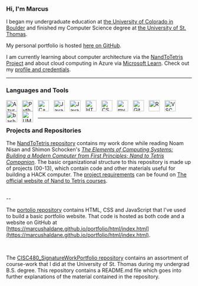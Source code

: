 <!--
**marcushaldane/marcushaldane** is a ✨ _special_ ✨ repository because its `README.md` (this file) appears on your GitHub profile.
-->

### Hi, I'm Marcus

I began my undergraduate education at [the University of Colorado in Boulder](https://www.colorado.edu/cs/) and finished my Computer Science degree at [the University of St. Thomas](https://www.stthomas.edu/catalog/current/cisc/).

<!-- Need Line Break-->

My personal portfolio is hosted [here on GitHub](https://marcushaldane.github.io/portfolio/html/index.html). 

<!-- Need Line Break-->

I am currently learning about computer architecture via the [NandToTetris Project](https://www.nand2tetris.org/) and about cloud computing in Azure via [Microsoft Learn](https://learn.microsoft.com/en-us/). Check out my [profile and credentials](https://learn.microsoft.com/en-us/users/marcushaldane/). 

---
<!-- Need Line Break-->
### Languages and Tools

<img align="left" alt="Azure" width="30px" style="padding-right:10px;" src="https://cdn.jsdelivr.net/gh/devicons/devicon@latest/icons/azure/azure-original.svg"/>
<img align="left" alt="Python" width="30px" style="padding-right:10px;" src="https://cdn.jsdelivr.net/gh/devicons/devicon@latest/icons/python/python-original.svg"/>
<img align="left" alt="C++" width="30px" style="padding-right:10px;" src="https://cdn.jsdelivr.net/gh/devicons/devicon@latest/icons/cplusplus/cplusplus-original.svg"/>
<img align="left" alt="Java" width="30px" style="padding-right:10px;" src="https://cdn.jsdelivr.net/gh/devicons/devicon@latest/icons/java/java-original.svg"/>
<img align="left" alt="JavaScript" width="30px" style="padding-right:10px;" src="https://cdn.jsdelivr.net/gh/devicons/devicon@latest/icons/javascript/javascript-original.svg"/>
<img align="left" alt="HTML" width="30px" style="padding-right:10px;" src="https://cdn.jsdelivr.net/gh/devicons/devicon@latest/icons/html5/html5-original.svg"/>
<img align="left" alt="CSS" width="30px" style="padding-right:10px;" src="https://cdn.jsdelivr.net/gh/devicons/devicon@latest/icons/css3/css3-original.svg"/>
<img align="left" alt="mySQL" width="30px" style="padding-right:10px;" src="https://cdn.jsdelivr.net/gh/devicons/devicon@latest/icons/mysql/mysql-original.svg"/>
<img align="left" alt="Git" width="30px" style="padding-right:10px;" src="https://cdn.jsdelivr.net/gh/devicons/devicon@latest/icons/git/git-original.svg"/>
<img align="left" alt="R" width="30px" style="padding-right:10px;" src="https://cdn.jsdelivr.net/gh/devicons/devicon@latest/icons/r/r-original.svg"/>
<img align="left" alt="VSCode" width="30px" style="padding-right:10px;" src="https://cdn.jsdelivr.net/gh/devicons/devicon@latest/icons/vscode/vscode-original.svg"/>
<img align="left" alt="bash" width="30px" style="padding-right:10px;" src="https://cdn.jsdelivr.net/gh/devicons/devicon@latest/icons/bash/bash-original.svg"/>
<img align="left" alt="UML" width="30px" style="padding-right:10px;" src="https://cdn.jsdelivr.net/gh/devicons/devicon@latest/icons/unifiedmodelinglanguage/unifiedmodelinglanguage-original.svg"/>

<!--   <img align="left" alt="" width="30px" style="padding-right:10px;" src=""/>   -->

<!-- Need Line Break-->
<br/>
<br/>

---
<!-- Need Line Break-->
### Projects and Repositories
The [NandToTetris repository](https://github.com/marcushaldane/NandToTetris) contains my work done while reading Noam Nisan and Shimon Schocken's [*The Elements of Computing Systems: Building a Modern Computer from First Principles; Nand to Tetris Companion*](https://www.nand2tetris.org/book). The basic organizational structure to this repository is made up of projects (00-13), which contain code and other materials useful for building a HACK computer. The [project requirements](https://www.nand2tetris.org/course) can be found on [The official website of Nand to Tetris courses](https://www.nand2tetris.org/).

<br/>
--

The [portolio repository](https://github.com/marcushaldane/portfolio) contains HTML, CSS and JavaScript that I've used to build a basic portfolio website. That code is hosted as both code and a website on GitHub at [https://marcushaldane.github.io/portfolio/html/index.html](https://marcushaldane.github.io/portfolio/html/index.html).

<br/>

The [CISC480_SignatureWorkPortfolio repository](https://github.com/marcushaldane/CISC480_SignatureWorkPortfolio) contains an assortment of course-work that I did at the University of St. Thomas during my undergrad B.S. degree. This repository contains a README.md file which goes into further explanations of the material contained in the repository.

<!--Here are some ideas to get you started:

- 🔭 I’m currently working on ...
- 🌱 I’m currently learning ...
- 👯 I’m looking to collaborate on ...
- 🤔 I’m looking for help with ...
- 💬 Ask me about ...
- 📫 How to reach me: ...
- 😄 Pronouns: ...
- ⚡ Fun fact: ...
-->

